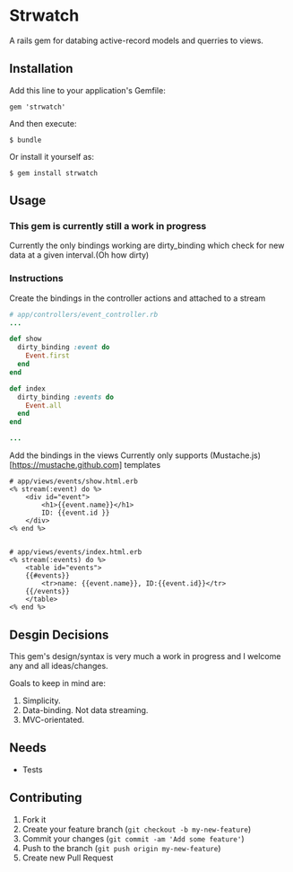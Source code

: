 # Strwatch

A rails gem for databing active-record models and querries to views.

## Installation

Add this line to your application's Gemfile:

    gem 'strwatch'

And then execute:

    $ bundle

Or install it yourself as:

    $ gem install strwatch

## Usage

### This gem is currently still a work in progress
Currently the only bindings working are dirty_binding which check for new data at a given interval.(Oh how dirty)

### Instructions

Create the bindings in the controller actions and attached to a stream
```ruby
# app/controllers/event_controller.rb
...

def show
  dirty_binding :event do
    Event.first
  end
end

def index
  dirty_binding :events do
    Event.all
  end
end

...
```
Add the bindings in the views
Currently only supports (Mustache.js)[https://mustache.github.com] templates

```erb
# app/views/events/show.html.erb
<% stream(:event) do %>
    <div id="event">
        <h1>{{event.name}}</h1>
        ID: {{event.id }}
    </div>
<% end %>


# app/views/events/index.html.erb
<% stream(:events) do %>
    <table id="events">
    {{#events}} 
        <tr>name: {{event.name}}, ID:{{event.id}}</tr>
    {{/events}}
    </table>
<% end %>

```

## Desgin Decisions

This gem's design/syntax is very much a work in progress and I welcome any and all ideas/changes.

Goals to keep in mind are:
1. Simplicity.
2. Data-binding.  Not data streaming.
3. MVC-orientated. 

## Needs
  - Tests

## Contributing

1. Fork it
2. Create your feature branch (`git checkout -b my-new-feature`)
3. Commit your changes (`git commit -am 'Add some feature'`)
4. Push to the branch (`git push origin my-new-feature`)
5. Create new Pull Request
